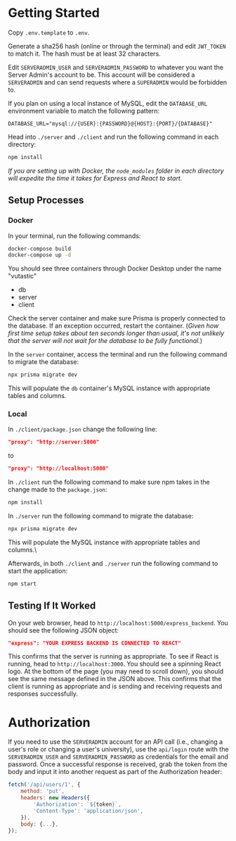 # Getting Started

Copy `.env.template` to `.env`.

Generate a sha256 hash (online or through the terminal) and edit `JWT_TOKEN` to match it. The hash must be at least 32 characters.

Edit `SERVERADMIN_USER` and `SERVERADMIN_PASSWORD` to whatever you want the Server Admin's account to be. This account will be considered a `SERVERADMIN` and can send requests where a `SUPERADMIN` would be forbidden to.

If you plan on using a local instance of MySQL, edit the `DATABASE_URL` environment variable to match the following pattern:

```env
DATABASE_URL="mysql://{USER}:{PASSWORD}@{HOST}:{PORT}/{DATABASE}"
```

Head into `./server` and `./client` and run the following command in each directory:

```bash
npm install
```

*If you are setting up with Docker, the `node_modules` folder in each directory will expedite the time it takes for Express and React to start.*

## Setup Processes

### Docker

In your terminal, run the following commands:

```bash
docker-compose build
docker-compose up -d
```

You should see three containers through Docker Desktop under the name "vutastic"

* db
* server
* client

Check the server container and make sure Prisma is properly connected to the database. If an exception occurred, restart the container.
(_Given how first time setup takes about ten seconds longer than usual, it's not unlikely that the server will not wait for the database to be fully functional._)

In the `server` container, access the terminal and run the following command to migrate the database:

```bash
npx prisma migrate dev
```

This will populate the `db` container's MySQL instance with appropriate tables and columns.

### Local

In `./client/package.json` change the following line:

```json
"proxy": "http://server:5000"
```

to

```json
"proxy": "http://localhost:5000"
```

In `./client` run the following command to make sure npm takes in the change made to the `package.json`:

```bash
npm install
```

In `./server` run the following command to migrate the database:

```bash
npx prisma migrate dev
```

This will populate the MySQL instance with appropriate tables and columns.\

Afterwards, in both `./client` and `./server` run the following command to start the application:

```bash
npm start
```

## Testing If It Worked

On your web browser, head to `http://localhost:5000/express_backend`. You should see the following JSON object:

```json
"express": "YOUR EXPRESS BACKEND IS CONNECTED TO REACT"
```

This confirms that the server is running as appropriate. To see if React is running, head to `http://localhost:3000`. You should see a spinning React logo. At the bottom of the page (you may need to scroll down), you should see the same message defined in the JSON above. This confirms that the client is running as appropriate and is sending and receiving requests and responses successfully.

# Authorization

If you need to use the `SERVERADMIN` account for an API call (i.e., changing a user's role or changing a user's university), use the `api/login` route with the `SERVERADMIN_USER` and `SERVERADMIN_PASSWORD` as credentials for the email and password. Once a successful response is received, grab the token from the body and input it into another request as part of the Authorization header:

```js
fetch('/api/users/1', {
    method: 'put',
    headers: new Headers({
        'Authorization': `${token}`,
        'Content-Type': 'application/json',
    }),
    body: {...},
});
```
